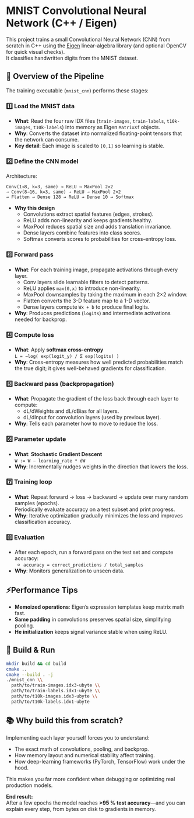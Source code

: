 # MNIST Convolutional Neural Network (C++ / Eigen)

This project trains a small Convolutional Neural Network (CNN) from scratch in C++ using the [Eigen](https://eigen.tuxfamily.org/) linear-algebra library (and optional OpenCV for quick visual checks).  
It classifies handwritten digits from the MNIST dataset.

## 🚀 Overview of the Pipeline
The training executable (`mnist_cnn`) performs these stages:

### 1️⃣ Load the MNIST data
* **What**: Read the four raw IDX files (`train-images`, `train-labels`, `t10k-images`, `t10k-labels`) into memory as Eigen `MatrixXf` objects.  
* **Why**: Converts the dataset into normalized floating-point tensors that the network can consume.  
* **Key detail**: Each image is scaled to `[0,1]` so learning is stable.

### 2️⃣ Define the CNN model
Architecture:
```
Conv(1→8, k=3, same) → ReLU → MaxPool 2×2
→ Conv(8→16, k=3, same) → ReLU → MaxPool 2×2
→ Flatten → Dense 128 → ReLU → Dense 10 → Softmax
```
* **Why this design**  
  * Convolutions extract spatial features (edges, strokes).  
  * ReLU adds non-linearity and keeps gradients healthy.  
  * MaxPool reduces spatial size and adds translation invariance.  
  * Dense layers combine features into class scores.  
  * Softmax converts scores to probabilities for cross-entropy loss.

### 3️⃣ Forward pass
* **What**: For each training image, propagate activations through every layer.
  * Conv layers slide learnable filters to detect patterns.
  * ReLU applies `max(0,x)` to introduce non-linearity.
  * MaxPool downsamples by taking the maximum in each 2×2 window.
  * Flatten converts the 3-D feature map to a 1-D vector.
  * Dense layers compute `Wx + b` to produce final logits.
* **Why**: Produces predictions (`logits`) and intermediate activations needed for backprop.

### 4️⃣ Compute loss
* **What**: Apply **softmax cross-entropy**  
  `L = −log( exp(logit_y) / Σ exp(logits) )`
* **Why**: Cross-entropy measures how well predicted probabilities match the true digit; it gives well-behaved gradients for classification.

### 5️⃣ Backward pass (backpropagation)
* **What**: Propagate the gradient of the loss back through each layer to compute:
  * dL/dWeights and dL/dBias for all layers.
  * dL/dInput for convolution layers (used by previous layer).
* **Why**: Tells each parameter how to move to reduce the loss.

### 6️⃣ Parameter update
* **What**: **Stochastic Gradient Descent**  
  `W := W − learning_rate * dW`
* **Why**: Incrementally nudges weights in the direction that lowers the loss.

### 7️⃣ Training loop
* **What**: Repeat forward → loss → backward → update over many random samples (epochs).  
  Periodically evaluate accuracy on a test subset and print progress.
* **Why**: Iterative optimization gradually minimizes the loss and improves classification accuracy.

### 8️⃣ Evaluation
* After each epoch, run a forward pass on the test set and compute accuracy:
  * `accuracy = correct_predictions / total_samples`
* **Why**: Monitors generalization to unseen data.

## ⚡️Performance Tips
* **Memoized operations**: Eigen’s expression templates keep matrix math fast.
* **Same padding** in convolutions preserves spatial size, simplifying pooling.
* **He initialization** keeps signal variance stable when using ReLU.

## 🔧 Build & Run
```bash
mkdir build && cd build
cmake ..
cmake --build . -j
./mnist_cnn \\
  path/to/train-images.idx3-ubyte \\
  path/to/train-labels.idx1-ubyte \\
  path/to/t10k-images.idx3-ubyte \\
  path/to/t10k-labels.idx1-ubyte
```

## 📚 Why build this from scratch?
Implementing each layer yourself forces you to understand:
* The exact math of convolutions, pooling, and backprop.
* How memory layout and numerical stability affect training.
* How deep-learning frameworks (PyTorch, TensorFlow) work under the hood.

This makes you far more confident when debugging or optimizing real production models.

**End result:**  
After a few epochs the model reaches **>95 % test accuracy**—and you can explain every step, from bytes on disk to gradients in memory.
